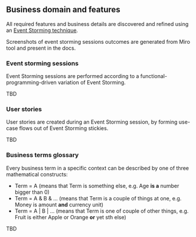 ## Business domain and features

All required features and business details are discovered and refined using an [Event Storming technique](https://www.eventstorming.com/).

Screenshots of event storming sessions outcomes are generated from Miro tool and present in the docs.

### Event storming sessions
Event Storming sessions are performed according to a functional-programming-driven variation of Event Storming.

TBD

### User stories

User stories are created during an Event Storming session, by forming use-case flows out of Event Storming stickies.

TBD

### Business terms glossary

Every business term in a specific context can be described by one of three mathematical constructs:
* Term = A (means that Term is something else, e.g. Age **is a** number bigger than 0)
* Term = A & B & ... (means that Term is a couple of things at one, e.g. Money is amount **and** currency unit)
* Term = A | B | ... (means that Term is one of couple of other things, e.g. Fruit is either Apple or Orange **or** yet sth else)

TBD

